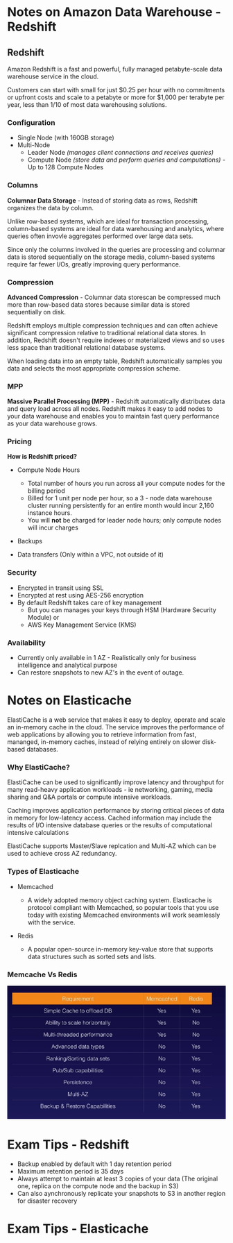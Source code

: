 # Notes on Amazon Data Warehouse - Redshift

## Redshift

Amazon Redshift is a fast and powerful, fully managed petabyte-scale data warehouse service in the cloud. 

Customers can start with small for just $0.25 per hour with no commitments or upfront costs and scale to a petabyte or more for $1,000 per terabyte per year, less than 1/10 of most data warehousing solutions.

### Configuration

- Single Node (with 160GB storage)
- Multi-Node
  - Leader Node _(manages client connections and receives queries)_
  - Compute Node _(store data and perform queries and computations)_ - Up to 128 Compute Nodes

### Columns

**Columnar Data Storage** - Instead of storing data as rows, Redshift organizes the data by column.

Unlike row-based systems, which are ideal for transaction processing, column-based systems are ideal for data warehousing and analytics, where queries often invovle aggregates performed over large data sets.

Since only the columns involved in the queries are processing and columnar data is stored sequentially on the storage media, column-based systems require far fewer I/Os, greatly improving query performance.

### Compression

**Advanced Compression** - Columnar data storescan be compressed much more than row-based data stores because similar data is stored sequentially on disk.

Redshift employs multiple compression techniques and can often achieve significant compression relative to traditional relational data stores. In addition, Redshift doesn't require indexes or materialized views and so uses less space than traditional relational database systems.

When loading data into an empty table, Redshift automatically samples you data and selects the most appropriate compression scheme.

### MPP

**Massive Parallel Processing (MPP)** - Redshift automatically distributes data and query load across all nodes. Redshift makes it easy to add nodes to your data warehouse and enables you to maintain fast query performance as your data warehouse grows.

### Pricing

**How is Redshift priced?**

- Compute Node Hours
  - Total number of hours you run across all your compute nodes for the billing period
  - Billed for 1 unit per node per hour, so a 3 - node data warehouse cluster running persistently for an entire month would incur 2,160 instance hours.
  - You will **not** be charged for leader node hours; only compute nodes will incur charges

- Backups
- Data transfers (Only within a VPC, not outside of it)

### Security

- Encrypted in transit using SSL
- Encrypted at rest using AES-256 encryption
- By default Redshift takes care of key management
  - But you can manages your keys through HSM (Hardware Security Module) or
  - AWS Key Management Service (KMS)

### Availability

- Currently only available in 1 AZ - Realistically only for business intelligence and analytical purpose
- Can restore snapshots to new AZ's in the event of outage.


# Notes on Elasticache
ElastiCache is a web service that makes it easy to deploy, operate and scale an in-memory cache in the cloud. The service improves the performance of web applications by allowing you to retrieve information from fast, mananged, in-memory caches, instead of relying entirely on slower disk-based databases.

### Why ElastiCache?

ElastiCache can be used to significantly improve latency and throughput for many read-heavy application workloads - ie networking, gaming, media sharing and Q&A portals or compute intensive workloads.

Caching improves application performance by storing critical pieces of data in memory for low-latency access. Cached information may include the results of I/O intensive database queries or the results of computational intensive calculations

ElastiCache supports Master/Slave replcation and Multi-AZ which can be used to achieve cross AZ redundancy.

### Types of Elasticache

- Memcached
  - A widely adopted memory object caching system. Elasticache is protocol compliant with Memcached, so popular tools that you use today with existing Memcached environments will work seamlessly with the service.

- Redis
  - A popular open-source in-memory key-value store that supports data structures such as sorted sets and lists. 

### Memcache Vs Redis

![](images/memcache_vs_redis.jpg)

# Exam Tips - Redshift
- Backup enabled by default with 1 day retention period
- Maximum retention period is 35 days
- Always attempt to maintain at least 3 copies of your data (The original one, replica on the compute node and the backup in S3)
- Can also aynchronously replicate your snapshots to S3 in another region for disaster recovery

# Exam Tips - Elasticache



